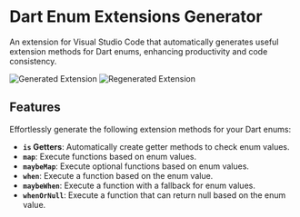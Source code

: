 # Dart Enum Extensions Generator

An extension for Visual Studio Code that automatically generates useful
extension methods for Dart enums, enhancing productivity and code consistency.

![Generated Extension](https://github.com/Pavluke/vscode_dart_enum_extensions_generator/blob/main/assets/gifs/generated.gif?raw=true)
![Regenerated Extension](https://github.com/Pavluke/vscode_dart_enum_extensions_generator/blob/main/assets/gifs/regenerated.gif?raw=true)

## Features

Effortlessly generate the following extension methods for your Dart enums:

- **`is` Getters**: Automatically create getter methods to check enum values.
- **`map`**: Execute functions based on enum values.
- **`maybeMap`**: Execute optional functions based on enum values.
- **`when`**: Execute a function based on the enum value.
- **`maybeWhen`**: Execute a function with a fallback for enum values.
- **`whenOrNull`**: Execute a function that can return null based on the enum
  value.

